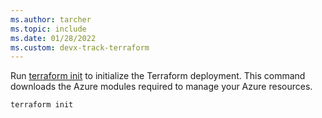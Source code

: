 ```yaml
---
ms.author: tarcher
ms.topic: include
ms.date: 01/28/2022
ms.custom: devx-track-terraform
---
```


Run [terraform init](https://www.terraform.io/docs/commands/init.html) to initialize the Terraform deployment. This command downloads the Azure modules required to manage your Azure resources.

```cmd
terraform init
```

